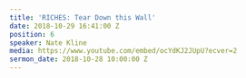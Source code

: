 ```yaml
---
title: 'RICHES: Tear Down this Wall'
date: 2018-10-29 16:41:00 Z
position: 6
speaker: Nate Kline
media: https://www.youtube.com/embed/ocYdKJ2JUpU?ecver=2
sermon_date: 2018-10-28 10:00:00 Z
---
```


